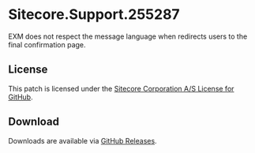 # Sitecore.Support.255287
EXM does not respect the message language when redirects users to the final confirmation page.

## License  
This patch is licensed under the [Sitecore Corporation A/S License for GitHub](https://github.com/sitecoresupport/Sitecore.Support.255287/blob/master/LICENSE).  

## Download  
Downloads are available via [GitHub Releases](https://github.com/sitecoresupport/Sitecore.Support.255287/releases).  
